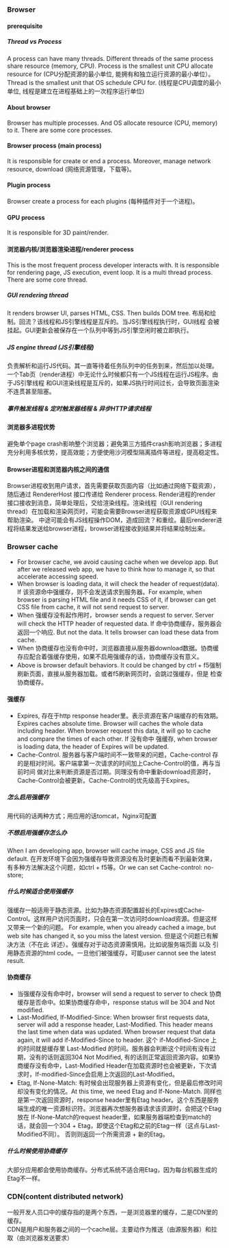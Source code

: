 ### Browser
#### prerequisite
##### Thread vs Process
A process can have many threads. Different threads of the same process share resource (memory, CPU). Process is the smallest
unit CPU allocate resource for (CPU分配资源的最小单位, 能拥有和独立运行资源的最小单位）。Thread is the smallest unit that OS schedule CPU for. (线程是CPU调度的最小单位, 线程是建立在进程基础上的一次程序运行单位)
#### About browser
Browser has multiple processes. And OS allocate resource (CPU, memory) to it. There are some core processes.
#### Browser process (main process)
It is responsible for create or end a process. Moreover, manage network resource, download (网络资源管理，下载等)。
#### Plugin process
Browser create a process for each plugins (每种插件对于一个进程)。
#### GPU process
It is responsible for 3D paint/render.
#### 浏览器内核/浏览器渲染进程/renderer process
This is the most frequent process developer interacts with. It is responsible for rendering page, JS execution, event loop.
It is a multi thread process. There are some core thread.
##### GUI rendering thread
It renders browser UI, parses HTML, CSS. Then builds DOM tree. 布局和绘制。回流？该线程和JS引擎线程是互斥的。当JS引擎线程执行时，GUI线程
会被挂起。GUI更新会被保存在一个队列中等到JS引擎空闲时被立即执行。
##### JS engine thread (JS引擎线程)
负责解析和运行JS代码。其一直等待着任务队列中的任务到来，然后加以处理。一个Tab页（render进程）中无论什么时候都只有一个JS线程在运行JS程序。由于JS引擎线程
和GUI渲染线程是互斥的，如果JS执行时间过长，会导致页面渲染不连贯甚至阻塞。
##### 事件触发线程 & 定时触发器线程 & 异步HTTP请求线程
#### 浏览器多进程优势
避免单个page crash影响整个浏览器；避免第三方插件crash影响浏览器；多进程充分利用多核优势，提高效能；方便使用沙河模型隔离插件等进程，提高稳定性。
#### Browser进程和浏览器内核之间的通信
Browser进程收到用户请求，首先需要获取页面内容（比如通过网络下载资源），随后通过 RendererHost 接口传递给 Renderer process. Render进程的render
接口接收到消息，简单处理后，交给渲染线程。渲染线程（GUI rendering thread）在加载和渲染网页时，可能会需要Browser进程获取资源或GPU线程来帮助渲染。
中途可能会有JS线程操作DOM，造成回流？和重绘。最后renderer进程将结果发送给browser进程，browser进程接收到结果并将结果绘制出来。
### Browser cache
- For browser cache, we avoid causing cache when we develop app. But after we released web app, we have to think how to
manage it, so that accelerate accessing speed.  
- When browser is loading data, it will check the header of request(data). If 该资源命中强缓存，则不会发送请求到服务器。For example,
when browser is parsing HTML file and it needs CSS of it, if browser can get CSS file from cache, it will not send request to server.  
- When 强缓存没有起作用时，browser sends a request to server. Server will check the HTTP header of requested data. If 命中协商缓存，服务器会
返回一个响应. But not the data. It tells browser can load these data from cache.  
- When 协商缓存也没有命中时，浏览器直接从服务器download数据。协商缓存应配合着强缓存使用，如果不启用强缓存的话，协商缓存没有意义。  
- Above is browser default behaviors. It could be changed by ctrl + f5强制刷新页面，直接从服务器加载。或者f5刷新网页时，会跳过强缓存，但是
检查协商缓存。
#### 强缓存
- Expires, 存在于http response header里。表示资源在客户端缓存的有效期。Expires caches absolute time. Browser will caches the whole
data including header. When browser request this data, it will go to cache and compare the times of each other. If 没有命中
强缓存, when browser is loading data, the header of Expires will be updated.  
- Cache-Control. 服务器与客户端时间不一致带来的问题，Cache-control 存的是相对时间。客户端拿第一次请求的时间加上Cache-Control的值，再与当前时间
做对比来判断资源是否过期。同理没有命中重新download资源时，Cache-Control会被更新。Cache-Control的优先级高于Expires。
##### 怎么启用强缓存
用代码的话两种方式；用应用的话tomcat，Nginx可配置
##### 不想启用强缓存怎么办
When I am developing app, browser will cache image, CSS and JS file default. 在开发环境下会因为强缓存导致资源没有及时更新而看不到最新效果，
有多种方法解决这个问题，如ctrl + f5等。Or we can set Cache-control: no-store;
##### 什么时候适合使用强缓存
强缓存一般适用于静态资源。比如为静态资源配置超长的Expires或Cache-Control。这样用户访问页面时，只会在第一次访问时download资源。但是这样又带来一个新的问题。
For example, when you already cached a image, but web site has changed it, so you miss the latest version. 但是这个问题已有解决方法（不在此
详述）。强缓存对于动态资源需慎用。比如说服务端页面 以及 引用静态资源的html code。一旦他们被强缓存，可能user cannot see the latest result.
#### 协商缓存
- 当强缓存没有命中时，browser will send a request to server to check 协商缓存是否命中。如果协商缓存命中，response status will be 304
and Not modified.  
- Last-Modified, If-Modified-Since: When browser first requests data, server will add a response header, Last-Modified.
This header means the last time when data was updated. When browser request that data again, it will add if-Modified-Since
to header. 这个 if-Modified-Since 上的时间就是缓存里 Last-Modified 的时间。服务器会判断这个时间有没有过期，没有的话则返回304 Not Modified,
有的话则正常返回资源内容。如果协商缓存没有命中，Last-Modified Header在加载资源时也会被更新，下次请求时，If-modified-Since会启用上次返回的Last-Modified。  
- Etag, If-None-Match: 有时候会出现服务器上资源有变化，但是最后修改时间却没有变化的情况。At this time, we need Etag and If-None-Match. 
同样也是第一次返回资源时，response header里有Etag header。这个东西是服务端生成的唯一资源标识符。浏览器再次想服务器请求该资源时，会把这个Etag放在
If-None-Match的request header里，如果服务器端检查到match的话，就会回一个304 + Etag，即使这个Etag和之前的Etag一样（这点与Last-Modified不同）。
否则则返回一个所需资源 + 新的Etag。
##### 什么时候使用协商缓存
大部分应用都会使用协商缓存。分布式系统不适合用Etag，因为每台机器生成的Etag不一样。
### CDN(content distributed network)
一般开发人员口中的缓存指的是两个东西，一是浏览器里的缓存，二是CDN里的缓存。  
CDN是用户和服务器之间的一个cache层。主要动作为推送（由源服务器）和拉取（由浏览器发送要求）
